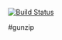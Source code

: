 [![Build Status](https://travis-ci.org/oric-software/gunzip.svg?branch=master)](https://travis-ci.org/oric-software/gunzip)

#gunzip


